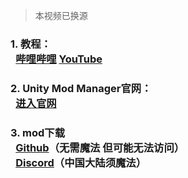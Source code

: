 > 本视频已换源
### 1. 教程：<br>&ensp;[哔哩哔哩](https://b23.tv/dVZH0qz) [YouTube](暂未发布)
### 2. Unity Mod Manager官网：<br>&ensp;[进入官网](unitymodmanager.com)
### 3. mod下载<br>&ensp;[Github](github.com)（无需魔法 但可能无法访问）<br>&ensp;[Discord](discord.com)（中国大陆须魔法）